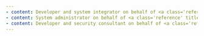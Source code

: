 ```yaml
---
- content: Developer and system integrator on behalf of <a class='reference' title='ServerMade.com by Akron Business Technologies Srl' href='http://servermade.com'>ServerMade.com by Akron Business Technologies Srl</a>.
- content: System administrator on behalf of <a class='reference' title='CIRN - II Policlinico di Napoli' href='http://cirn-na.com'>CIRN - II Policlinico di Napoli</a>
- content: Developer and security consultant on behalf of <a class='reference' title='Akron Business Technologies Srl' href='http://www.akronbt.it'>Akron Business Srl</a>.
---
```

